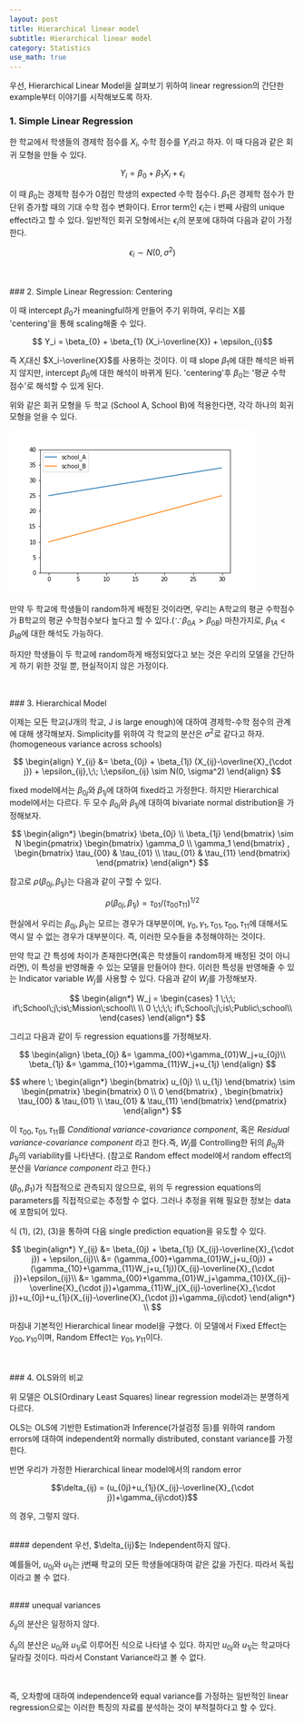 ```yaml
---
layout: post
title: Hierarchical linear model
subtitle: Hierarchical linear model
category: Statistics
use_math: true
---
```


우선, Hierarchical Linear Model을 살펴보기 위하여 linear regression의 간단한 example부터 이야기를 시작해보도록 하자.  

### 1. Simple Linear Regression
한 학교에서 학생들의 경제학 점수를 $X_i$, 수학 점수를 $Y_i$라고 하자. 이 때 다음과 같은 회귀 모형을 만들 수 있다.

$$ Y_i = \beta_0 + \beta_1 X_i + \epsilon_i$$

이 때 $\beta_0$는 경제학 점수가 0점인 학생의 expected 수학 점수다. $\beta_1$은 경제학 점수가 한 단위 증가할 때의 기대 수학 점수 변화이다. Error term인 $\epsilon_i$는 i 번째 사람의 unique effect라고 할 수 있다. 일반적인 회귀 모형에서는 $\epsilon_i$의 분포에 대하여 다음과 같이 가정한다.

$$ \epsilon_i \sim N(0, \sigma^2)$$

<br>
<br>
### 2. Simple Linear Regression: Centering

이 때 intercept $\beta_0$가 meaningful하게 만들어 주기 위하여, 우리는 X를 'centering'을 통해 scaling해줄 수 있다.

$$ Y_i = \beta_{0} + \beta_{1} (X_i-\overline{X}) + \epsilon_{i}$$

즉 $X_i$대신 $X_i-\overline{X}$를 사용하는 것이다. 이 때 slope $\beta_{1}$에 대한 해석은 바뀌지 않지만, intercept $\beta_{0}$에 대한 해석이 바뀌게 된다. 'centering'후 $\beta_{0}$는 '평균 수학 점수'로 해석할 수 있게 된다.

위와 같은 회귀 모형을 두 학교 (School A, School B)에 적용한다면, 각각 하나의 회귀 모형을 얻을 수 있다.  

<img src = '/post_img/191103/two_schools.png'/>

만약 두 학교에 학생들이 random하게 배정된 것이라면, 우리는 A학교의 평균 수학점수가 B학교의 평균 수학점수보다 높다고 할 수 있다.($\because \beta_{0A} >  \beta_{0B}$) 마찬가지로, $\beta_{1A} < \beta_{1B}$에 대한 해석도 가능하다.

하지만 학생들이 두 학교에 random하게 배정되었다고 보는 것은 우리의 모델을 간단하게 하기 위한 것일 뿐, 현실적이지 않은 가정이다.

<br>
<br>
### 3. Hierarchical Model

이제는 모든 학교(J개의 학교, J is large enough)에 대하여 경제학-수학 점수의 관계에 대해 생각해보자. Simplicity를 위하여 각 학교의 분산은 $\sigma^2$로 같다고 하자.(homogeneous variance across schools)

$$
\begin{align}
Y_{ij} &= \beta_{0j} + \beta_{1j} (X_{ij}-\overline{X}_{\cdot j}) + \epsilon_{ij},\;\;
\;\epsilon_{ij} \sim N(0, \sigma^2)
\end{align}
$$

fixed model에서는 $\beta_{0j}$와 $\beta_{1j}$에 대하여 fixed라고 가정한다. 하지만 Hierarchical model에서는 다르다. 두 모수 $\beta_{0j}$와 $\beta_{1j}$에 대하여 bivariate normal distribution을 가정해보자.

$$
\begin{align*}
\begin{bmatrix}
\beta_{0j} \\
\beta_{1j}
\end{bmatrix} \sim N
\begin{pmatrix}
\begin{bmatrix}
\gamma_0 \\
\gamma_1
\end{bmatrix}
,
\begin{bmatrix}
\tau_{00} & \tau_{01} \\
\tau_{01} & \tau_{11}
\end{bmatrix}
\end{pmatrix}
\end{align*}
$$

참고로 $\rho(\beta_{0j},\beta_{1j})$는 다음과 같이 구할 수 있다.

$$\rho(\beta_{0j},\beta_{1j}) = \tau_{01}/(\tau_{00}\tau_{11})^{1/2}$$

현실에서 우리는 $\beta_{0j}, \beta_{1j}$는 모르는 경우가 대부분이며, $\gamma_0,\gamma_1,\tau_{01},\tau_{00},\tau_{11}$에 대해서도 역시 알 수 없는 경우가 대부분이다. 즉, 이러한 모수들을 추정해야하는 것이다.

만약 학교 간 특성에 차이가 존재한다면(혹은 학생들이 random하게 배정된 것이 아니라면), 이 특성을 반영해줄 수 있는 모델을 만들어야 한다. 이러한 특성을 반영해줄 수 있는 Indicator variable $W_j$를 사용할 수 있다. 다음과 같이 $W_j$를 가정해보자.

$$
\begin{align*}
W_j =
\begin{cases}
1 \;\;\; if\;School\;j\;is\;Mission\;school\\
\\
0 \;\;\;\; if\;School\;j\;is\;Public\;school\\
\end{cases}
\end{align*}
$$

그리고 다음과 같이 두 regression equations를 가정해보자.

$$
\begin{align}
\beta_{0j} &= \gamma_{00}+\gamma_{01}W_j+u_{0j}\\
\beta_{1j} &= \gamma_{10}+\gamma_{11}W_j+u_{1j}
\end{align}
$$

$$
where \;
\begin{align*}
\begin{bmatrix}
u_{0j} \\
u_{1j}
\end{bmatrix} \sim
\begin{pmatrix}
\begin{bmatrix}
0 \\
0
\end{bmatrix}
,
\begin{bmatrix}
\tau_{00} & \tau_{01} \\
\tau_{01} & \tau_{11}
\end{bmatrix}
\end{pmatrix}
\end{align*}
$$

이 $\tau_{00}, \tau_{01}, \tau_{11}$를 _Conditional variance-covariance component_, 혹은 _Residual variance-covariance component_ 라고 한다.즉, $W_j$를 Controlling한 뒤의 $\beta_{0j}$와 $\beta_{1j}$의 variability를 나타낸다.
(참고로 Random effect model에서 random effect의 분산을 _Variance component_ 라고 한다.)

$(\beta_0, \beta_1)$가 직접적으로 관측되지 않으므로, 위의 두 regression equations의 parameters를 직접적으로는 추정할 수 없다. 그러나 추정을 위해 필요한 정보는 data에 포함되어 있다.

식 (1), (2), (3)을 통하여 다음 single prediction equation을 유도할 수 있다.

$$
\begin{align*}
Y_{ij} &= \beta_{0j} + \beta_{1j} (X_{ij}-\overline{X}_{\cdot j}) + \epsilon_{ij}\\
&= (\gamma_{00}+\gamma_{01}W_j+u_{0j}) + (\gamma_{10}+\gamma_{11}W_j+u_{1j})(X_{ij}-\overline{X}_{\cdot j})+\epsilon_{ij}\\
&= \gamma_{00}+\gamma_{01}W_j+\gamma_{10}(X_{ij}-\overline{X}_{\cdot j})+\gamma_{11}W_j(X_{ij}-\overline{X}_{\cdot j})+u_{0j}+u_{1j}(X_{ij}-\overline{X}_{\cdot j})+\gamma_{ij\cdot}
\end{align*}
\\
$$

마침내 기본적인 Hierarchical linear model을 구했다. 이 모델에서 Fixed Effect는 $\gamma_{00}, \gamma_{10}$이며, Random Effect는 $\gamma_{01}, \gamma_{11}$이다.

<br>
<br>
### 4. OLS와의 비교

위 모델은 OLS(Ordinary Least Squares) linear regression model과는 분명하게 다르다.

OLS는 OLS에 기반한 Estimation과 Inference(가설검정 등)를 위하여 random errors에 대하여 independent와 normally distributed, constant variance를 가정한다.

반면 우리가 가정한 Hierarchical linear model에서의 random error

$$\delta_{ij} = (u_{0j}+u_{1j}(X_{ij}-\overline{X}_{\cdot j})+\gamma_{ij\cdot})$$

의 경우, 그렇지 않다.

<br>
#### dependent
우선, $\delta_{ij}$는 Independent하지 않다.

예를들어, $u_{0j}$와 $u_{1j}$는 j번째 학교의 모든 학생들에대하여 같은 값을 가진다. 따라서 독립이라고 볼 수 없다.

<br>
#### unequal variances

$\delta_{ij}$의 분산은 일정하지 않다.

$\delta_{ij}$의 분산은 $u_{0j}$와 $u_{1j}$로 이루어진 식으로 나타낼 수 있다. 하지만 $u_{0j}$와 $u_{1j}$는 학교마다 달라질 것이다. 따라서 Constant Variance라고 볼 수 없다.

<br>
<br>
즉, 오차항에 대하여 independence와 equal variance를 가정하는 일반적인 linear regression으로는 이러한 특징의 자료를 분석하는 것이 부적절하다고 할 수 있다.

<br>
<br>
<br>
